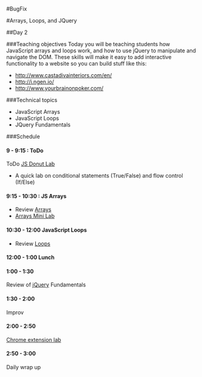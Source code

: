 #BugFix

#Arrays, Loops, and JQuery

##Day 2 

###Teaching objectives
Today you will be teaching students how JavaScript arrays and loops work, and how to use jQuery to manipulate and navigate the DOM. These skills will make it easy to add interactive functionality to a website so you can build stuff like this:
  + http://www.castadivainteriors.com/en/
  + http://i.ngen.io/
  + http://www.yourbrainonpoker.com/

###Technical topics
+ JavaScript Arrays
+ JavaScript Loops
+ JQuery Fundamentals

###Schedule

#### 9 - 9:15 : ToDo
ToDo [JS Donut Lab](https://learn.co/admin/lessons/5249)
+ A quick lab on conditional statements (True/False) and flow control (If/Else)

#### 9:15 - 10:30 : JS Arrays
+ Review [Arrays](https://learn.co/admin/lessons/5190)
+ [Arrays Mini Lab](https://learn.co/admin/lessons/5206)

#### 10:30 - 12:00 JavaScript Loops
+ Review [Loops](https://learn.co/admin/lessons/5190)

#### 12:00 - 1:00 Lunch

#### 1:00 - 1:30 
Review of [jQuery](https://learn.co/admin/lessons/5190) Fundamentals

#### 1:30 - 2:00 
Improv

#### 2:00 - 2:50 
[Chrome extension lab](https://learn.co/admin/lessons/5235)

#### 2:50 - 3:00 
Daily wrap up

